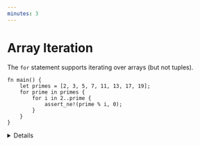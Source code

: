 ```yaml
---
minutes: 3
---
```


# Array Iteration

The `for` statement supports iterating over arrays (but not tuples).

```rust,editable
fn main() {
    let primes = [2, 3, 5, 7, 11, 13, 17, 19];
    for prime in primes {
        for i in 2..prime {
            assert_ne!(prime % i, 0); 
        }   
    }   
}
```

<details>

This functionality uses the `IntoIterator` trait, but we haven't covered that yet.

The `assert_ne!` macro is new here. There are also `assert_eq!` and `assert!`
macros. These are always checked while, debug-only variants like
`debug_assert!` compile to nothing in release builds.

</details>
